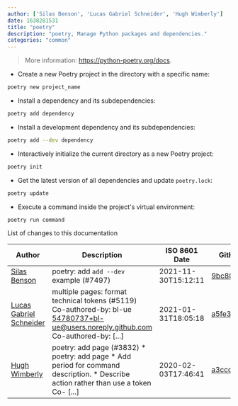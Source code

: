 ```yaml
---
author: ['Silas Benson', 'Lucas Gabriel Schneider', 'Hugh Wimberly']
date: 1638281531
title: "poetry"
description: "poetry, Manage Python packages and dependencies."
categories: "common"
---
```

> More information: <https://python-poetry.org/docs>.

- Create a new Poetry project in the directory with a specific name:

```bash
poetry new project_name
```

- Install a dependency and its subdependencies:

```bash
poetry add dependency
```

- Install a development dependency and its subdependencies:

```bash
poetry add --dev dependency
```

- Interactively initialize the current directory as a new Poetry project:

```bash
poetry init
```

- Get the latest version of all dependencies and update `poetry.lock`:

```bash
poetry update
```

- Execute a command inside the project's virtual environment:

```bash
poetry run command
```
List of changes to this documentation


Author | Description | ISO 8601 Date | GitHub link
------|-----|-----|-----
[Silas Benson](mailto:silasvb@gmail.com) | poetry: add `add --dev` example (#7497) | 2021-11-30T15:12:11 | [9bc80d1d42a8](https://github.com/tldr-pages/tldr/commit/9bc80d1d42a80a05806ec4285446768b125b194d)
[Lucas Gabriel Schneider](mailto:casdpa@gmail.com) | multiple pages: format technical tokens (#5119) Co-authored-by: bl-ue <54780737+bl-ue@users.noreply.github.com> Co-authored-by: [...] | 2021-01-31T18:05:18 | [a5fe31bc47ae](https://github.com/tldr-pages/tldr/commit/a5fe31bc47aece3efa5e66b52b3cf384f27d5d72)
[Hugh Wimberly](mailto:hugh.wimberly@gmail.com) | poetry: add page (#3832) * poetry: add page * Add period for command description. * Describe action rather than use a token Co- [...] | 2020-02-03T17:46:41 | [a3ccc785e811](https://github.com/tldr-pages/tldr/commit/a3ccc785e811c6e651ac013251deb8b2950a9c7e)

